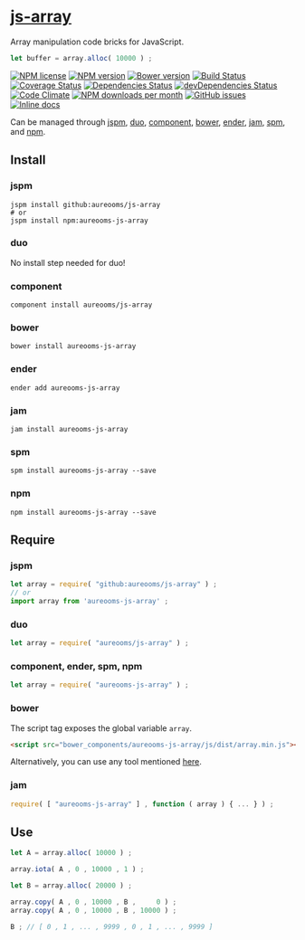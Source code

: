 [js-array](http://aureooms.github.io/js-array)
==

Array manipulation code bricks for JavaScript.

```js
let buffer = array.alloc( 10000 ) ;
```

[![NPM license](http://img.shields.io/npm/l/aureooms-js-array.svg?style=flat)](https://raw.githubusercontent.com/aureooms/js-array/master/LICENSE)
[![NPM version](http://img.shields.io/npm/v/aureooms-js-array.svg?style=flat)](https://www.npmjs.org/package/aureooms-js-array)
[![Bower version](http://img.shields.io/bower/v/aureooms-js-array.svg?style=flat)](http://bower.io/search/?q=aureooms-js-array)
[![Build Status](http://img.shields.io/travis/aureooms/js-array.svg?style=flat)](https://travis-ci.org/aureooms/js-array)
[![Coverage Status](http://img.shields.io/coveralls/aureooms/js-array.svg?style=flat)](https://coveralls.io/r/aureooms/js-array)
[![Dependencies Status](http://img.shields.io/david/aureooms/js-array.svg?style=flat)](https://david-dm.org/aureooms/js-array#info=dependencies)
[![devDependencies Status](http://img.shields.io/david/dev/aureooms/js-array.svg?style=flat)](https://david-dm.org/aureooms/js-array#info=devDependencies)
[![Code Climate](http://img.shields.io/codeclimate/github/aureooms/js-array.svg?style=flat)](https://codeclimate.com/github/aureooms/js-array)
[![NPM downloads per month](http://img.shields.io/npm/dm/aureooms-js-array.svg?style=flat)](https://www.npmjs.org/package/aureooms-js-array)
[![GitHub issues](http://img.shields.io/github/issues/aureooms/js-array.svg?style=flat)](https://github.com/aureooms/js-array/issues)
[![Inline docs](http://inch-ci.org/github/aureooms/js-array.svg?branch=master&style=shields)](http://inch-ci.org/github/aureooms/js-array)

Can be managed through [jspm](https://github.com/jspm/jspm-cli),
[duo](https://github.com/duojs/duo),
[component](https://github.com/componentjs/component),
[bower](https://github.com/bower/bower),
[ender](https://github.com/ender-js/Ender),
[jam](https://github.com/caolan/jam),
[spm](https://github.com/spmjs/spm),
and [npm](https://github.com/npm/npm).

## Install

### jspm
```terminal
jspm install github:aureooms/js-array
# or
jspm install npm:aureooms-js-array
```
### duo
No install step needed for duo!

### component
```terminal
component install aureooms/js-array
```

### bower
```terminal
bower install aureooms-js-array
```

### ender
```terminal
ender add aureooms-js-array
```

### jam
```terminal
jam install aureooms-js-array
```

### spm
```terminal
spm install aureooms-js-array --save
```

### npm
```terminal
npm install aureooms-js-array --save
```

## Require
### jspm
```js
let array = require( "github:aureooms/js-array" ) ;
// or
import array from 'aureooms-js-array' ;
```
### duo
```js
let array = require( "aureooms/js-array" ) ;
```

### component, ender, spm, npm
```js
let array = require( "aureooms-js-array" ) ;
```

### bower
The script tag exposes the global variable `array`.
```html
<script src="bower_components/aureooms-js-array/js/dist/array.min.js"></script>
```
Alternatively, you can use any tool mentioned [here](http://bower.io/docs/tools/).

### jam
```js
require( [ "aureooms-js-array" ] , function ( array ) { ... } ) ;
```

## Use

```js
let A = array.alloc( 10000 ) ;

array.iota( A , 0 , 10000 , 1 ) ;

let B = array.alloc( 20000 ) ;

array.copy( A , 0 , 10000 , B ,     0 ) ;
array.copy( A , 0 , 10000 , B , 10000 ) ;

B ; // [ 0 , 1 , ... , 9999 , 0 , 1 , ... , 9999 ]
```
